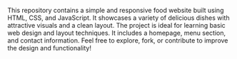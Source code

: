 This repository contains a simple and responsive food website built using HTML, CSS, and JavaScript.
It showcases a variety of delicious dishes with attractive visuals and a clean layout.
The project is ideal for learning basic web design and layout techniques.
It includes a homepage, menu section, and contact information.
Feel free to explore, fork, or contribute to improve the design and functionality!
